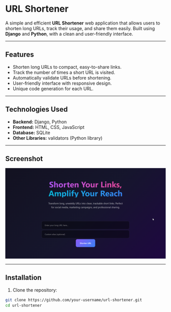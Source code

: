 # URL Shortener

A simple and efficient **URL Shortener** web application that allows users to shorten long URLs, track their usage, and share them easily. Built using **Django** and **Python**, with a clean and user-friendly interface.

---

## Features

- Shorten long URLs to compact, easy-to-share links.
- Track the number of times a short URL is visited.
- Automatically validate URLs before shortening.
- User-friendly interface with responsive design.
- Unique code generation for each URL.

---

## Technologies Used

- **Backend:** Django, Python
- **Frontend:** HTML, CSS, JavaScript
- **Database:** SQLite 
- **Other Libraries:** validators (Python library)

---
## Screenshot

![URL Shortener Screenshot](Screenshots/Home.png)

---


## Installation

1. Clone the repository:

```bash
git clone https://github.com/your-username/url-shortener.git
cd url-shortener
